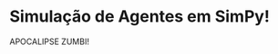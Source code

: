 # Simulação de Agentes em SimPy!

APOCALIPSE ZUMBI!

<!--- desenvolver o texto a partir do tutorial dos zumbis do REPAST:

http://repast.sourceforge.net/docs/ReLogoGettingStarted.pdf

https://prezi.com/uzhtjqqk9mdr/agent-based-simulation-tutorial-repast/

--->